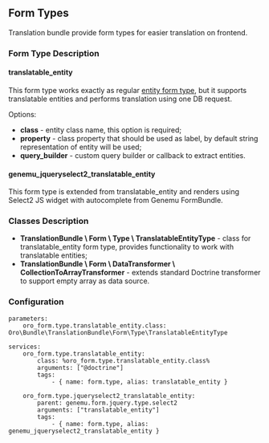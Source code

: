 Form Types
----------

Translation bundle provide form types for easier translation on frontend.


### Form Type Description

#### translatable\_entity

This form type works exactly as regular [entity form type](http://symfony.com/doc/current/reference/forms/types/entity.html),
but it supports translatable entities and performs translation using one DB request.

Options:

* **class** - entity class name, this option is required;
* **property** - class property that should be used as label, by default string representation of entity will be used;
* **query\_builder** - custom query builder or callback to extract entities.

#### genemu\_jqueryselect2\_translatable\_entity

This form type is extended from translatable\_entity and renders using Select2 JS widget with autocomplete
from Genemu FormBundle.


### Classes Description

* **TranslationBundle \ Form \ Type \ TranslatableEntityType** - class for translatable\_entity form type,
provides functionality to work with translatable entities;
* **TranslationBundle \ Form \ DataTransformer \ CollectionToArrayTransformer** - extends standard Doctrine transformer
to support empty array as data source.


### Configuration

```
parameters:
    oro_form.type.translatable_entity.class:  Oro\Bundle\TranslationBundle\Form\Type\TranslatableEntityType

services:
    oro_form.type.translatable_entity:
        class: %oro_form.type.translatable_entity.class%
        arguments: ["@doctrine"]
        tags:
            - { name: form.type, alias: translatable_entity }

    oro_form.type.jqueryselect2_translatable_entity:
        parent: genemu.form.jquery.type.select2
        arguments: ["translatable_entity"]
        tags:
            - { name: form.type, alias: genemu_jqueryselect2_translatable_entity }
```
